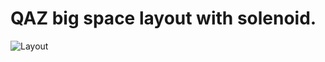 # QAZ big space layout with solenoid.

![Layout](https://cdn.discordapp.com/attachments/952082177733054524/956212770699870228/layout.png)
